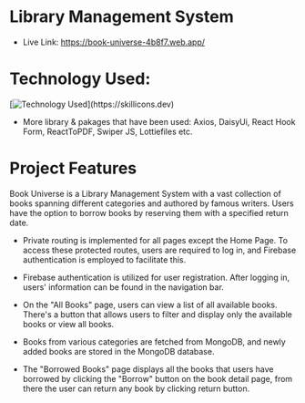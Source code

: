 # Library Management System
- Live Link: https://book-universe-4b8f7.web.app/
#  Technology Used:
[![Technology Used](https://skillicons.dev/icons?i=react,tailwind,nodejs,express,mongodb,firebase,)](https://skillicons.dev)
- More library & pakages that have been used:
Axios, DaisyUi, React Hook Form,  ReactToPDF, Swiper JS, Lottiefiles etc.
# Project Features
Book Universe is a Library Management System with a vast collection of books spanning different categories and authored by famous writers. Users have the option to borrow books by reserving them with a specified return date.

- Private routing is implemented for all pages except the Home Page. To access these protected routes, users are required to log in, and Firebase authentication is employed to facilitate this.

- Firebase authentication is utilized for user registration. After logging in, users' information can be found in the navigation bar.

- On the "All Books" page, users can view a list of all available books. There's a button that allows users to filter and display only the available books or view all books.

- Books from various categories are fetched from MongoDB, and newly added books are stored in the MongoDB database.

- The "Borrowed Books" page displays all the books that users have borrowed by clicking the "Borrow" button on the book detail page, from there the user can return any book by clicking return button.
